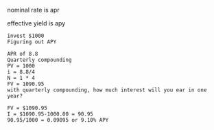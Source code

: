 nominal rate is apr

effective yield is apy

```
invest $1000
Figuring out APY

APR of 8.8
Quarterly compounding
PV = 1000
i = 8.8/4
N = 1 * 4
FV = 1090.95
with quarterly compounding, how much interest will you ear in one year?

FV = $1090.95 
I = $1090.95-1000.00 = 90.95
90.95/1000 = 0.09095 or 9.10% APY
```
